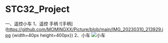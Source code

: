 # STC32_Project
一、遥控小车
1、遥控 手柄
![手柄](https://github.com/MOMINGXX/Picture/blob/main/IMG_20230310_213929.jpg {width=40px height=400px})
2、小车
![小车](https://github.com/MOMINGXX/Picture/blob/main/IMG_20230310_213952.jpg)
